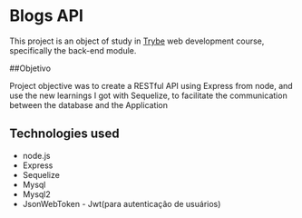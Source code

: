 # Blogs API

This project is an object of study in <a href="https://www.betrybe.com/" target="_blank" rel="noopener noreferrer">Trybe</a> web development course, specifically the back-end module.

##Objetivo

Project objective was to create a RESTful API using Express from node, and use the new learnings I got with Sequelize, to facilitate the communication between the database and the Application

## Technologies used

- node.js
- Express
- Sequelize
- Mysql
- Mysql2
- JsonWebToken - Jwt(para autenticação de usuários)
